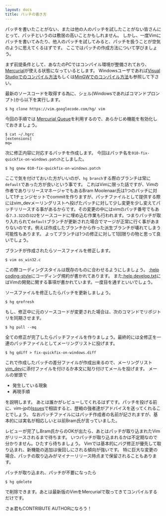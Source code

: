 ```yaml
---
layout: docs
title: パッチの書き方
---
```


パッチを書いたことがない、または他の人のパッチを試したことがない皆さんにとって、パッチというのは敷居の高いことかもしれません。
しかし、一度Vimにパッチを書いてみたり、他人のパッチを試してみると、パッチを扱うことが空気のように思えてくるはずです。
ここではパッチの作成方法について学びましょう。

まず前提条件として、あなたのPCではコンパイル環境が整備されており、[Mercurial](http://mercurial.selenic.com/)が使える状態になっているとします。
Windowsユーザであれば[Visual Studioでのコンパイル方法](http://vim-jp.org/docs/build_windows_msvc.html)もしくは[MinGWでのコンパイル方法](http://vim-jp.org/docs/build_windows_mingw.html)も参照して下さい。

最新のソースコードを取得する為に、シェル(Windowsであればコマンドプロンプト)から以下を実行します。

    $ hg clone https://vim.googlecode.com/hg/ vim

今回の手順では [Mercurial Queue](http://mercurial.selenic.com/wiki/JapaneseMqExtension)を利用するので、あらかじめ機能を有効化しておきましょう。

    $ cat ~/.hgrc
    [extensions]
    mq=

次に修正内容に対応するパッチを作成します。
今回はパッチ名を`010-fix-quickfix-on-windows.patch`としました。

    $ hg qnew 010-fix-quickfix-on-windows.patch

ここで気を付けておいた方がいいのが、`hg branch`する際のブランチは常に`default`であった方が良いという事です。
これはVimに限った話ですが、Vimの作者でありリリースマネージャでもあるBram Moolenaar氏は1つのパッチに対して1チェンジセットでcommitを作りますが、パッチファイルとして提供する際にはvim\_devメーリングリストへ投げたパッチに対して少し変更を少し変えてパッチリリースする事があるからです。その変更の中にはvimのパッチ番号でもある`7.3.322`の`322`をソースコードに埋め込む作業も行われます。つまりパッチが取り入れられて`default`ブランチが更新された場合でマージが正常に行く事があまりないのです。例えば作成したブランチから作った派生ブランチが壊れてしまう可能性もあります。
よってブランチは1つの修正に対して1回限りの物と思って良いでしょう。

ブランチが作成されたらソースファイルを修正します。

    $ vim os_win32.c

この際コーディングスタイルは既存のものに合わせるようにしましょう。
[:help coding-style](http://vim-jp.org/vimdoc-ja/develop.html#coding-style)にコーディング規約が書かれてあります。
また[:help develop.txt](http://vim-jp.org/vimdoc-ja/develop.html)にはVimの開発に関する事項が書かれています。一度目を通すといいでしょう。

ソースファイルを修正したらパッチを更新しましょう。

    $ hg qrefresh

もし、修正中に元のソースコードが変更された場合は、次のコマンドでリポジトリを同期させます。

    $ hg pull --mq

全ての修正が完了したらパッチファイルを作りましょう。最終的には全修正を一連のパッチファイルとしてメーリングリストに投げます。

    $ hg qdiff > fix-quickfix-on-windows.diff

これで作成したパッチの差分ファイルが作成出来るので、メーリングリスト[vim\_dev](https://groups.google.com/forum/#!forum/vim_dev)に添付ファイルを付けるか本文に貼り付けてメールを投げます。
メールの冒頭で

- 発生している現象
- 再現手順

を説明します。
あとは誰かがレビューしてくれるはずです。パッチを投げる前に、vim-jpの[Issues](http://github.com/vim-jp/issues/issues)で相談すると、歴戦の強者達がアドバイスを送ってくれることでしょう。
なおパッチファイルにはパッチ作成者の名前が記されますが、基本的には実名が相応しいと以前Bram氏が言っていました。

レビューが完了しBram氏からのOKが出たら、あとはパッチが取り込まれたVimがリリースされるまで待ちます。
いつパッチが取り込まれるかは不定期なので分かりません。ひたすら待ちましょう。
Vimでは基本的にバグ修正が優先して取り込まれ、新機能の追加は後回しにされる傾向が強いです。
特に巨大な変更の場合、パッチの取り込みがマイナーリリース時点まで保留されることもあります。

パッチが取り込まれ、パッチが不要になったら

    $ hg qdelete

で削除できます。あとは最新版のVimをMercurialで取ってきてコンパイルするだけです。

さぁ君もCONTRIBUTE AUTHORになろう！

